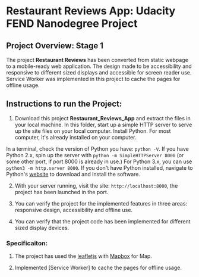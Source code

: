 # Restaurant Reviews App: Udacity FEND Nanodegree Project

## Project Overview: Stage 1

The project **Restaurant Reviews** has been converted from static webpage to a mobile-ready web application. The design made to be accessibility and responsive to different sized displays and accessible for screen reader use. Service Worker was implemented in this project to cache the pages for offline usage.

## Instructions to run the Project:

1. Download this project **Restaurant_Reviews_App** and extract the files in your local machine. In this folder, start up a simple HTTP server to serve up the site files on your local computer. Install Python. For most computer, it's already installed on your computer. 

In a terminal, check the version of Python you have: `python -V`. If you have Python 2.x, spin up the server with `python -m SimpleHTTPServer 8000` (or some other port, if port 8000 is already in use.) For Python 3.x, you can use `python3 -m http.server 8000`. If you don't have Python installed, navigate to Python's [website](https://www.python.org/) to download and install the software.

2. With your server running, visit the site: `http://localhost:8000`, the project has been launched in the port.

3. You can verify the project for the implemented features in three areas: responsive design, accessibility and offline use.

4. You can verify that the project code has been implemented for different sized display devices.

### Specificaiton:

1. The project has used the [leafletjs](https://leafletjs.com/) with [Mapbox](https://www.mapbox.com/) for Map.

2. Implemented [Service Worker] to cache the pages for offline usage.
